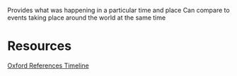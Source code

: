 Provides what was happening in a particular time and place
Can compare to events taking place around the world at the same time

# Resources
[Oxford References Timeline](https://www.oxfordreference.com/browse?type_0=timelines)